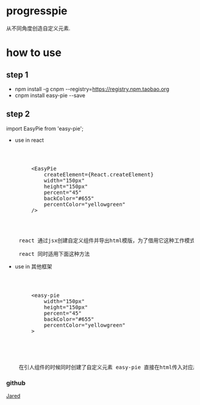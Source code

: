 # progresspie
从不同角度创造自定义元素.

# how to use
## step 1
- npm install -g cnpm --registry=https://registry.npm.taobao.org
- cnpm install easy-pie --save

## step 2
import EasyPie from 'easy-pie';

- use in react

<pre>
    <xmp>
        <EasyPie
            createElement={React.createElement}
            width="150px"
            height="150px"
            percent="45"
            backColor="#655"
            percentColor="yellowgreen"
        />
    </xmp>

    react 通过jsx创建自定义组件并导出html模版，为了借用它这种工作模式，需要把React.createElement方法传入进来  否则返回空内容

    react 同时适用下面这种方法
</pre>

- use in 其他框架

<pre>
    <xmp>
        <easy-pie
            width="150px"
            height="150px"
            percent="45"
            backColor="#655"
            percentColor="yellowgreen"
        >
    </xmp>
    </easy-pie>

    在引人组件的时候同时创建了自定义元素 easy-pie 直接在html传入对应属性即可
</pre>

### github
[Jared](https://github.com/aisriver/easy-pie.git)